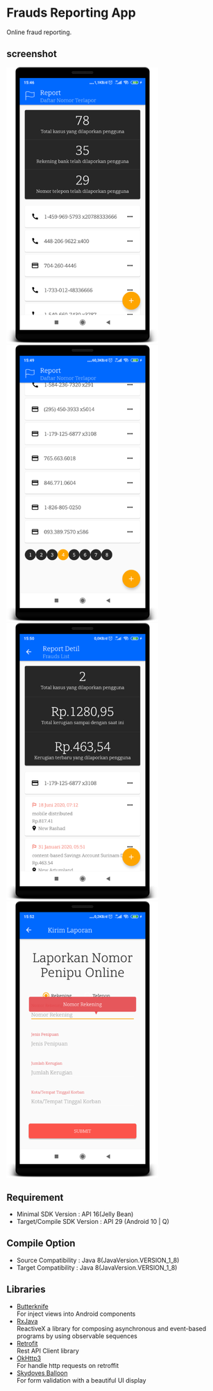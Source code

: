 # Frauds Reporting App
Online fraud reporting.
## screenshot
<img src="https://raw.githubusercontent.com/hangga/fraudsreport/master/skrinsut/1.MainPage-Report%20List.png" width="350"/><img src="https://raw.githubusercontent.com/hangga/fraudsreport/master/skrinsut/2.Pagination.png" width="350"/><img src="https://raw.githubusercontent.com/hangga/fraudsreport/master/skrinsut/Detil%20Report%20-%20Frauds%20List.png" width="350"/><img src="https://raw.githubusercontent.com/hangga/fraudsreport/master/skrinsut/Validation.png" width="350"/>

## Requirement
* Minimal SDK Version : API 16(Jelly Bean)     
* Target/Compile SDK Version : API 29 (Android 10 | Q)

## Compile Option
* Source Compatibility : Java 8(JavaVersion.VERSION_1_8)     
* Target Compatibility : Java 8(JavaVersion.VERSION_1_8)   

## Libraries
* [Butterknife](https://github.com/JakeWharton/butterknife)   
For inject views into Android components
* [RxJava](https://github.com/ReactiveX/RxJava)   
ReactiveX a library for composing asynchronous and event-based programs by using observable sequences
* [Retrofit](https://github.com/square/retrofit)   
Rest API Client library   
* [OkHttp3](https://square.github.io/okhttp/4.x/okhttp/okhttp3/)  
For handle http requests on retroffit
* [Skydoves Balloon](https://github.com/skydoves/Balloon)   
For form validation with a beautiful UI display


